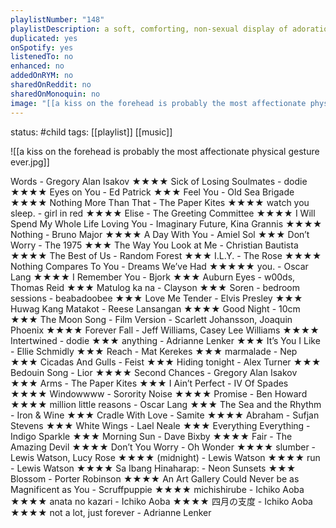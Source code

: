 ```yaml
---
playlistNumber: "148"
playlistDescription: a soft, comforting, non-sexual display of adoration and fondness
duplicated: yes
onSpotify: yes
listenedTo: no
enhanced: no
addedOnRYM: no
sharedOnReddit: no
sharedOnMonoquin: no
image: "[[a kiss on the forehead is probably the most affectionate physical gesture ever.jpg]]"
---
```

status: #child 
tags: [[playlist]] [[music]] 

![[a kiss on the forehead is probably the most affectionate physical gesture ever.jpg]]

Words - Gregory Alan Isakov ★★★★
Sick of Losing Soulmates - dodie ★★★★
Eyes on You - Ed Patrick ★★★
Feel You - Old Sea Brigade ★★★★
Nothing More Than That - The Paper Kites ★★★★
watch you sleep. - girl in red ★★★★
Elise - The Greeting Committee ★★★★
I Will Spend My Whole Life Loving You - Imaginary Future, Kina Grannis ★★★★
Nothing - Bruno Major ★★★★
A Day With You - Amiel Sol ★★★
Don’t Worry - The 1975 ★★★
The Way You Look at Me - Christian Bautista ★★★★
The Best of Us - Random Forest ★★★
I.L.Y. - The Rose ★★★★
Nothing Compares To You - Dreams We’ve Had ★★★★★
you. - Oscar Lang ★★★★
I Remember You - Bjork ★★★
Auburn Eyes - w00ds, Thomas Reid ★★★
Matulog ka na - Clayson ★★★
Soren - bedroom sessions - beabadoobee ★★★
Love Me Tender - Elvis Presley ★★★
Huwag Kang Matakot - Reese Lansangan ★★★★
Good Night - 10cm ★★★
The Moon Song - Film Version - Scarlett Johansson, Joaquin Phoenix ★★★★
Forever Fall - Jeff Williams, Casey Lee Williams ★★★★
Intertwined - dodie ★★★
anything - Adrianne Lenker ★★★
It’s You I Like - Ellie Schmidly ★★★
Reach - Mat Kerekes ★★★
marmalade - Nep ★★★
Cicadas And Gulls - Feist ★★★
Hiding tonight - Alex Turner ★★★
Bedouin Song - Lior ★★★★
Second Chances - Gregory Alan Isakov ★★★
Arms - The Paper Kites ★★★
I Ain’t Perfect - IV Of Spades ★★★★
Windowwww - Sorority Noise ★★★★
Promise - Ben Howard ★★★★
million little reasons - Oscar Lang ★★★
The Sea and the Rhythm - Iron & Wine ★★★
Cradle With Love - Samite ★★★★
Abraham - Sufjan Stevens ★★★
White Wings - Lael Neale ★★★
Everything Everything - Indigo Sparkle ★★★
Morning Sun - Dave Bixby ★★★★
Fair - The Amazing Devil ★★★★
Don’t You Worry - Oh Wonder ★★★★
slumber - Lewis Watson, Lucy Rose ★★★★
(midnight) - Lewis Watson ★★★★
run - Lewis Watson ★★★★
Sa Ibang Hinaharap: - Neon Sunsets ★★★
Blossom - Porter Robinson ★★★★
An Art Gallery Could Never be as Magnificent as You - Scruffpuppie ★★★★
michishirube - Ichiko Aoba ★★★★
anata no kazari - Ichiko Aoba ★★★★
四月の支度 - Ichiko Aoba ★★★★
not a lot, just forever - Adrianne Lenker

